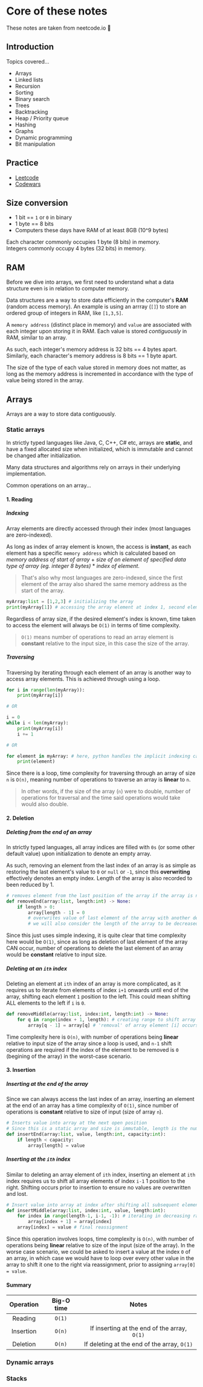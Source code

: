 # Core of these notes 

These notes are taken from neetcode.io 🚀

## Introduction

Topics covered...
* Arrays
* Linked lists
* Recursion
* Sorting
* Binary search
* Trees
* Backtracking
* Heap / Priority queue
* Hashing
* Graphs
* Dynamic programming
* Bit manipulation

## Practice

* [Leetcode](https://leetcode.com/)
* [Codewars](https://www.codewars.com/dashboard)

## Size conversion

* 1 bit == `1` or `0` in binary
* 1 byte == 8 bits
* Computers these days have RAM of at least 8GB (10^9 bytes)

Each character commonly occupies 1 byte (8 bits) in memory.  
Integers commonly occupy 4 bytes (32 bits) in memory.

## RAM

Before we dive into arrays, we first need to understand what a data structure even is in relation to computer memory.

Data structures are a way to store data efficiently in the computer's **RAM** (random access memory). An example is using an arrray (`[]`) to store an ordered group of integers in RAM, like `[1,3,5]`.

A `memory address` (distinct place in memory) and `value` are associated with each integer upon storing it in RAM. Each value is stored *contiguously* in RAM, similar to an array.

As such, each integer's memory address is 32 bits == 4 bytes apart. Similarly, each character's memory address is 8 bits == 1 byte apart.

The size of the type of each value stored in memory does not matter, as long as the memory address is incremented in accordance with the type of value being stored in the array.

## Arrays

Arrays are a way to store data contiguously.

### Static arrays

In strictly typed languages like Java, C, C++, C# etc, arrays are **static**, and have a fixed allocated size when initialized, which is immutable and cannot be changed after initialization.

Many data structures and algorithms rely on arrays in their underlying implementation.

Common operations on an array...

#### 1. Reading

##### Indexing 

Array elements are directly accessed through their index (most languages are zero-indexed). 

As long as index of array element is known, the access is **instant**, as each element has a specific `memory address` which is calculated based on *memory address of start of array* + *size of on element of specified data type of array (eg. integer 8 bytes)* * *index of element*.

> That's also why most languages are zero-indexed, since the first element of the array also shared the same memory address as the start of the array.

```Python
myArray:list = [1,2,3] # initializing the array
print(myArray[1]) # accessing the array element at index 1, second element
```

Regardless of array size, if the desired element's index is known, time taken to access the element will always be `O(1)` in terms of time complexity.

> `O(1)` means number of operations to read an array element is **constant** relative to the input size, in this case the size of the array.

##### Traversing 

Traversing by iterating through each element of an array is another way to access array elements. This is achieved through using a loop.

```Python
for i in range(len(myArray)):
    print(myArray[i])

# OR 

i = 0
while i < len(myArray):
    print(myArray[i])
    i += 1

# OR

for element in myArray: # here, python handles the implicit indexing call for you, but what's really happening under the hood is the first option
    print(element)
```

Since there is a loop, time complexity for traversing through an array of size `n` is `O(n)`, meaning number of operations to traverse an array is **linear** to `n`.

> In other words, if the size of the array (`n`) were to double, number of operations for traversal and the time said operations would take would also double.

#### 2. Deletion

##### Deleting from the end of an array

In strictly typed languages, all array indices are filled with `0s` (or some other default value) upon initialization to denote an empty array.

As such, removing an element from the last index of an array is as simple as restoring the last element's value to `0` or `null` or `-1`, since this **overwriting** effectively denotes an empty index. Length of the array is also recorded to been reduced by 1.

```Python
# removes element from the last position of the array if the array is not empty (length is non-zero)
def removeEnd(array:list, length:int) -> None:
    if length > 0:
        array[length - 1] = 0 
        # overwrites value of last element of the array with another default value
        # we will also consider the length of the array to be decreased by 1
```

Since this just uses simple indexing, it is quite clear that time complexity here would be `O(1)`, since as long as deletion of last element of the array CAN occur, number of operations to delete the last element of an array would be **constant** relative to input size.

##### Deleting at an `ith` index

Deleting an element at `ith` index of an array is more complicated, as it requires us to iterate from elements of index `i+1` onwards until end of the array, shifting each element `1` position to the left. This could mean shifting ALL elements to the left if `i` is `0`.

```Python
def removeMiddle(array:list, index:int, length:int) -> None:
    for q in range(index + 1, length): # creating range to shift array elements beginning from i + 1 to end
        array[q - 1] = array[q] # 'removal' of array element [i] occurs with the shift and reassignment
```

Time complexity here is `O(n)`, with number of operations being **linear** relative to input size of the array since a loop is used, and `n-1` shift operations are required if the index of the element to be removed is `0` (begining of the array) in the worst-case scenario.

#### 3. Insertion

##### Inserting at the end of the array

Since we can always access the last index of an array, inserting an element at the end of an array has a time complexity of `O(1)`, since number of operations is **constant** relative to size of input (size of array `n`).

```Python
# Inserts value into array at the next open position
# Since this is a static array and size is immutable, length is the number of actual values in the array, and capacity is the fixed size of the array (memory allocated for the fixed size array)
def insertEnd(array:list, value, length:int, capacity:int):
    if length < capacity:
        array[length] = value
```

##### Inserting at the `ith` index

Similar to deleting an array element of `ith` index, inserting an element at `ith` index requires us to shift all array elements of index `i-1` 1 position to the right. Shifting occurs prior to insertion to ensure no values are overwritten and lost.

```Python
# Insert value into array at index after shifting all subsequent elements to the right, assuming index is a valid index and array is not full
def insertMiddle(array:list, index:int, value, length:int):
    for index in range(length-1, i-1, -1): # iterating in decreasing range
        array[index + 1] = array[index]
    array[index] = value # final reassignment
```

Since this operation involves loops, time complexity is `O(n)`, with number of operations being **linear** relative to size of the input (size of the array). In the worse case scenario, we could be asked to insert a value at the index `0` of an array, in which case we would have to loop over every other value in the array to shift it one to the right via reassignment, prior to assigning `array[0] = value`.

#### Summary

| Operation | Big-O time | Notes |
| :---: | :---: | :---: |
| Reading | `O(1)` | | 
| Insertion | `O(n)` | If inserting at the end of the array, `O(1)` |
| Deletion | `O(n)` | If deleting at the end of the array, `O(1)` |

### Dynamic arrays

### Stacks
